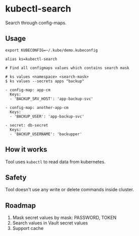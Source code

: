 # kubectl-search

Search through config-maps.

## Usage

```shell
export KUBECONFIG=~/.kube/demo.kubeconfig

alias ks=kubectl-search

# Find all configmaps values which contains search mask

# ks values <namespace> <search-mask>
$ ks values --secrets apps "backup"

- config-map: app-cm
  Keys:
  - 'BACKUP_SRV_HOST': 'app-backup-svc' 
  
- config-map: another-app-cm
  Keys:
  - 'BACKUP_USER': 'app-backup-svc'
  
- secret: db-secret
  Keys:
  - 'BACKUP_USERNAME': 'backupper'
```

## How it works

Tool uses `kubectl` to read data from kubernetes.

## Safety

Tool doesn't use any write or delete commands inside cluster.

## Roadmap

1. Mask secret values by mask: PASSWORD, TOKEN 
2. Search values in Vault secret values
3. Support cache